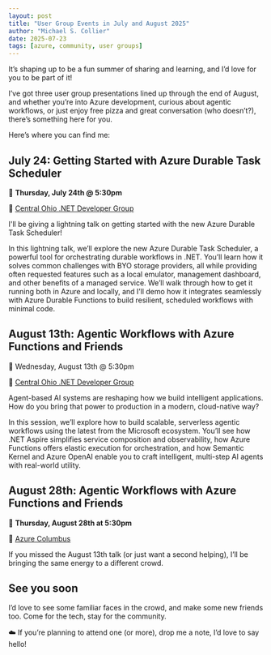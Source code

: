 ```yaml
---
layout: post
title: "User Group Events in July and August 2025"
author: "Michael S. Collier"
date: 2025-07-23
tags: [azure, community, user groups]
---
```


It’s shaping up to be a fun summer of sharing and learning, and I’d love for you to be part of it!

I’ve got three user group presentations lined up through the end of August, and whether you’re into Azure development, curious about agentic workflows, or just enjoy free pizza and great conversation (who doesn’t?), there’s something here for you.

Here’s where you can find me:

## July 24: Getting Started with Azure Durable Task Scheduler

:calendar: **Thursday, July 24th @ 5:30pm**

:pushpin: [Central Ohio .NET Developer Group](https://www.meetup.com/central-ohio-net-developers-group-condg/events/308526642/?utm_medium=referral&utm_campaign=share-btn_savedevents_share_modal&utm_source=link&utm_version=v2)

I'll be giving a lightning talk on getting started with the new Azure Durable Task Scheduler!

In this lightning talk, we’ll explore the new Azure Durable Task Scheduler, a powerful tool for orchestrating durable workflows in .NET. You’ll learn how it solves common challenges with BYO storage providers, all while providing often requested features such as a local emulator, management dashboard, and other benefits of a managed service. We’ll walk through how to get it running both in Azure and locally, and I’ll demo how it integrates seamlessly with Azure Durable Functions to build resilient, scheduled workflows with minimal code.

## August 13th: Agentic Workflows with Azure Functions and Friends

:calendar: Wednesday, August 13th @ 5:30pm

:pushpin: [Central Ohio .NET Developer Group](https://www.meetup.com/central-ohio-net-developers-group-condg/events/308526649/?utm_medium=referral&utm_campaign=share-btn_savedevents_share_modal&utm_source=link&utm_version=v2)

Agent-based AI systems are reshaping how we build intelligent applications. How do you bring that power to production in a modern, cloud-native way?

In this session, we’ll explore how to build scalable, serverless agentic workflows using the latest from the Microsoft ecosystem. You’ll see how .NET Aspire simplifies service composition and observability, how Azure Functions offers elastic execution for orchestration, and how Semantic Kernel and Azure OpenAI enable you to craft intelligent, multi-step AI agents with real-world utility.

## August 28th: Agentic Workflows with Azure Functions and Friends

:calendar: **Thursday, August 28th at 5:30pm**

:pushpin: [Azure Columbus](https://www.meetup.com/central-ohio-azure/events/307350088/?utm_medium=referral&utm_campaign=share-btn_savedevents_share_modal&utm_source=link)

If you missed the August 13th talk (or just want a second helping), I’ll be bringing the same energy to a different crowd.

## See you soon

I’d love to see some familiar faces in the crowd, and make some new friends too. Come for the tech, stay for the community.

:cloud: If you’re planning to attend one (or more), drop me a note, I’d love to say hello!
